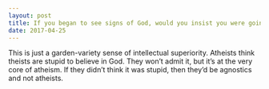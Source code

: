 ```yaml
---
layout: post
title: If you began to see signs of God, would you insist you were going crazy, before accepting them as the evidence you were demanding, should He be real?
date: 2017-04-25
---
```


<p>This is just a garden-variety sense of intellectual superiority. Atheists think theists are stupid to believe in God. They won’t admit it, but it’s at the very core of atheism. If they didn’t think it was stupid, then they’d be agnostics and not atheists.</p>

